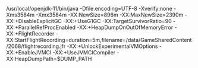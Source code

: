 /usr/local/openjdk-11/bin/java -Dfile.encoding=UTF-8 -Xverify:none -Xms3584m -Xmx3584m -XX:NewSize=896m -XX:MaxNewSize=2390m -XX:+DisableExplicitGC -XX:+UseG1GC -XX:TargetSurvivorRatio=90 -XX:+ParallelRefProcEnabled -XX:+HeapDumpOnOutOfMemoryError -XX:+FlightRecorder -XX:StartFlightRecording=duration=5m,filename=/data/GameSharedContent/2068/flightrecording.jfr -XX:+UnlockExperimentalVMOptions -XX:+EnableJVMCI -XX:+UseJVMCICompiler -XX:HeapDumpPath=$DUMP_PATH
